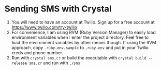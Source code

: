 # Sending SMS with Crystal

1. You will need to have an account at Twilio. Sign up for a free account at https://www.twilio.com/try-twilio
2. For convenience, I am using RVM (Ruby Version Manager) to easily load environment variables when I enter the project directory.
Feel free to load the environment variables by other means though. If using the RVM approach, copy `.ruby-env.sample` to `.ruby-env` and put in your Twilio creds and phone number.
3. Run with `crystal sms.cr` or build the executable with `crystal build --release sms.cr` and run with `./sms`
